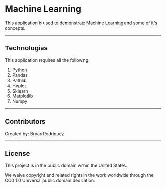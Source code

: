 # Machine Learning

This application is used to demonstrate Machine Learning and some of it's concepts.

---

## Technologies

This application requires all the following:

1. Python 
2. Pandas
3. Pathlib
4. Hvplot
5. Sklearn
6. Matplotlib
7. Numpy

---

## Contributors

Created by: Bryan Rodriguez

---

## License

This project is in the public domain within the United States.

We waive copyright and related rights in the work worldwide through the CC0 1.0 Universal public domain dedication.
